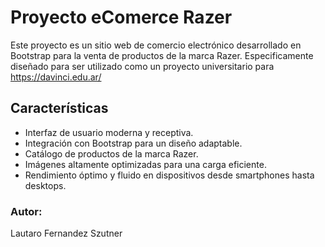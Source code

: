 # Proyecto eComerce Razer

Este proyecto es un sitio web de comercio electrónico desarrollado en Bootstrap para la venta de productos de la marca Razer. Especificamente diseñado para ser utilizado como un proyecto universitario para https://davinci.edu.ar/

## Características
- Interfaz de usuario moderna y receptiva.
- Integración con Bootstrap para un diseño adaptable.
- Catálogo de productos de la marca Razer.
- Imágenes altamente optimizadas para una carga eficiente.
- Rendimiento óptimo y fluido en dispositivos desde smartphones hasta desktops.



###  Autor:
Lautaro Fernandez Szutner

